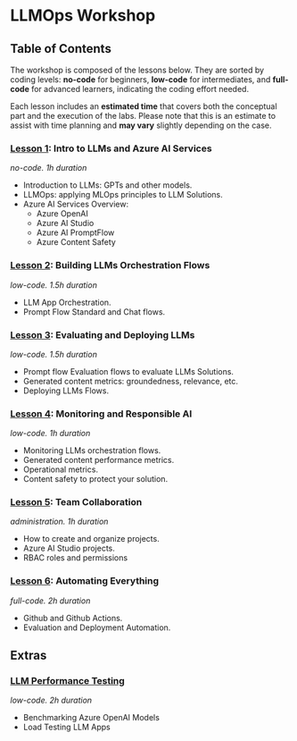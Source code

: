 # LLMOps Workshop

## Table of Contents

The workshop is composed of the lessons below. They are sorted by coding levels: **no-code** for beginners, **low-code** for intermediates, and **full-code** for advanced learners, indicating the coding effort needed. 

Each lesson includes an **estimated time** that covers both the conceptual part and the execution of the labs. Please note that this is an estimate to assist with time planning and **may vary** slightly depending on the case.

### [Lesson 1](labs/lesson_01/lab01.md): Intro to LLMs and Azure AI Services
*no-code. 1h duration* 
 - Introduction to LLMs: GPTs and other models. 
 - LLMOps: applying MLOps principles to LLM Solutions. 
 - Azure AI Services Overview: 
   - Azure OpenAI  
   - Azure AI Studio 
   - Azure AI PromptFlow 
   - Azure Content Safety 

### [Lesson 2](labs/lesson_02/lab02.md): Building LLMs Orchestration Flows
*low-code. 1.5h duration* 
 - LLM App Orchestration. 
 - Prompt Flow Standard and Chat flows.

### [Lesson 3](labs/lesson_03/lab03.md): Evaluating and Deploying LLMs
*low-code. 1.5h duration*
 - Prompt flow Evaluation flows to evaluate LLMs Solutions. 
 - Generated content metrics: groundedness, relevance, etc. 
 - Deploying LLMs Flows. 

### [Lesson 4](labs/lesson_04/lab04.md): Monitoring and Responsible AI
*low-code. 1h duration*
 - Monitoring LLMs orchestration flows. 
 - Generated content performance metrics. 
 - Operational metrics.
- Content safety to protect your solution. 

### [Lesson 5](labs/lesson_05/lab05.md): Team Collaboration
 *administration. 1h duration* 
 - How to create and organize projects. 
 - Azure AI Studio projects. 
 - RBAC roles and permissions 

### [Lesson 6](labs/lesson_06/lab06.md): Automating Everything
 *full-code. 2h duration* 
 - Github and Github Actions. 
 - Evaluation and Deployment Automation.
 
## Extras

### [LLM Performance Testing](labs/performance/README.md)
*low-code. 2h duration*
 - Benchmarking Azure OpenAI Models
 - Load Testing LLM Apps